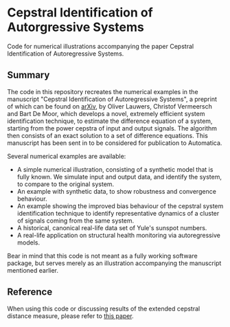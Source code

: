 # Cepstral Identification of Autorgressive Systems
Code for numerical illustrations accompanying the paper Cepstral Identification of Autoregressive Systems.
## Summary
The code in this repository recreates the numerical examples in the manuscript "Cepstral Identification of Autoregressive Systems", a preprint of which can be found on [arXiv](placeholder), by Oliver Lauwers, Christof Vermeersch and Bart De Moor, which develops a novel, extremely efficient system identification technique, to estimate the difference equation of a system, starting from the power cepstra of input and output signals. The algorithm then consists of an exact solution to a set of difference equations.
This manuscript has been sent in to be considered for publication to Automatica.

Several numerical examples are available:
 - A simple numerical illustration, consisting of a synthetic model that is fully known. We simulate input and output data, and identify the system, to compare to the original system.
 - An example with synthetic data, to show robustness and convergence behaviour. 
 - An example showing the improved bias behaviour of the cepstral system identification technique to identify representative dynamics of a cluster of signals coming from the same system.
 - A historical, canonical real-life data set of Yule's sunspot numbers.
 - A real-life application on structural health monitoring via autoregressive models.

Bear in mind that this code is not meant as a fully working software package, but serves merely as an illustration accompanying the manuscript mentioned earlier.

## Reference
When using this code or discussing results of the extended cepstral distance measure, please refer to [this paper](placeholder).
